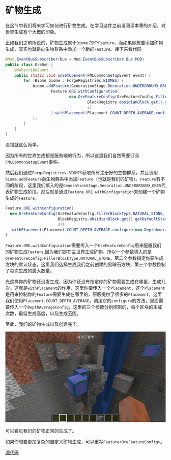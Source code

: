# 矿物生成

在这节中我们将来学习如何进行矿物生成。在学习这件之前请阅读本章的介绍，对世界生成有个大概的印象。

正如我们之前所说的，矿物生成属于`Biome` 的个`Feature`，而如果你想要添加矿物生成，其实也就是向生物群系中添加一个新的`Feature`。接下来看代码

```java
@Mod.EventBusSubscriber(bus = Mod.EventBusSubscriber.Bus.MOD)
public class OreGen {
    @SubscribeEvent
    public static void onSetUpEvent(FMLCommonSetupEvent event) {
        for (Biome biome : ForgeRegistries.BIOMES) {
            biome.addFeature(GenerationStage.Decoration.UNDERGROUND_ORES,
                    Feature.ORE.withConfiguration(
                            new OreFeatureConfig(OreFeatureConfig.FillerBlockType.NATURAL_STONE,
                                    BlockRegistry.obsidianBlock.get().getDefaultState(),
                                    3)
                    ).withPlacement(Placement.COUNT_DEPTH_AVERAGE.configure(new DepthAverageConfig(30, 30, 20)))
            );
        }
    }
}
```

没错就这么简单。

因为所有的世界生成都是服务端的行为，所以这里我们自然需要订阅`FMLCommonSetupEvent`事件。

然后我们通过`ForgeRegistries.BIOMES`获取所有注册好的生物群系，并且调用`biome.addFeature`向生物群系中添加`Feature`（也就是我们的矿物）。`Feature`有不同的阶段，这里我们填入的是`GenerationStage.Decoration.UNDERGROUND_ORES`代表矿物生成阶段。然后就是通过`Feature.ORE.withConfiguration`来创建一个矿物生成的`Feature`。

```java
Feature.ORE.withConfiguration(
  new OreFeatureConfig(OreFeatureConfig.FillerBlockType.NATURAL_STONE,
                       BlockRegistry.obsidianBlock.get().getDefaultState(),
                       3))
  .withPlacement(Placement.COUNT_DEPTH_AVERAGE.configure(new DepthAverageConfig(30, 30, 20)))
)
```

`Feature.ORE.withConfiguration`需要传入一个`OreFeatureConfig`用来配置我们的矿物生成`Feature`,因为我们是在主世界生成矿物，所以一个参数填入的是`OreFeatureConfig.FillerBlockType.NATURAL_STONE`，第二个参数指定你要生成方块的默认状态，这里我们选择生成我们之前创建的黑曜石方块，第三个参数控制了每次生成的最大数量。

光这样你的矿物还没发生成，因为你还没有指定你的矿物需要生成在哪里，生成几次。这就是`withPlacement`的作用，这里你要传入一个`Placement`，这个`Placement`是用来控制你的`Feature`需要生成在哪里的，原版提供了很多的`Placement`，这里我们使用`Placement.COUNT_DEPTH_AVERAGE`，调用它的`configure`的方法，里面需要传入一个`DepthAverageConfig`，这里的三个参数分别控制的，每个区块的生成次数，最低生成高度，以及生成范围。

至此，我们的矿物生成以及创建完毕。

![image-20200510194853386](oregeneration.assets/image-20200510194853386.png)

可以看见我们的矿物正常的生成了。

如果你想要更加复杂的自定义矿物生成，可以重写`Feature<OreFeatureConfig>`。

[源代码](https://github.com/FledgeXu/NeutrinoSourceCode/tree/master/src/main/java/com/tutorial/neutrino/oregen)

